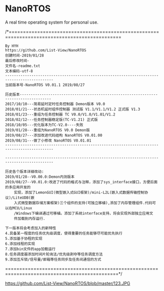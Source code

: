 # NanoRTOS
A real time operating system for personal use.

/*==============================================================================================
	
	By HYH
	https://github.com/List-View/NanoRTOS
	创建时间-2019/01/28
	最后修改时间-
	文件名-readme.txt
	文本编码-utf-8
	--------------------------------------------------------------------------------------------
	当前版本号-NanoRTOS V0.01.1 2019/08/27
	
	历史版本------------------------------------------------------------------------------------
	2017/10/10---简易延时定时任务控制器 Demon版本 V0.0
	2018/01/21---状态机延时组件控制器 测试版 V1.1/V1.1/V1.2 正式版 V1.3
	2018/01/23---重组为任务控制器 TC V0.0/V1.0/V1.01/V1.2
	2018/02/12---任务控制器稳定版(TC-V1.21) 正式版
	2018/10/05---优化版本为TC-V2.0----失败
	2019/01/28---重组为NanoRTOS V0.0 Demon版
	2019/08/27---添加改进代码结构 NanoRTOS V0.01.00
	2019/08/31---做了小修改 NanoRTOS V0.01.01
	--------------------------------------------------------------------------------------------
	
	--------------------------------------------------------------------------------------------
	
	历史各个版本详细改动:
	2019/01/28--V0.00.0:Demon内测版本
	2019/08/27--V0.01.0:改进了代码的格式与注释，添加了sys_interface接口，方便后面的多应用开发的
		实现，添加了LemonGUI(微型嵌入式GUI框架)/mini-L2L(嵌入式数据传输控制协议)/LiteUDB(嵌
		入式微型数据存储方案框架)三个组件的支持(可独立移植),添加了内存管理组件.代码可以在MCU/Linux
		/Windows下编译通过可移植。添加了系统interface支持，将会实现外部独立应用文
		件加载到内存运行.
	
	下一版本将会考虑加入的新特性
	4.具备某一程度的任务优先级调度，使得重要的任务能够尽可能优先执行
	5.添加基于协程的实现
	6.添加线程的实现
	7.添加bin文件的app加载运行
	8.任务调度器添加时间片轮询法/优先级剥夺等任务调度方法
	9.添加互斥锁/信号量/邮箱等任务同步及任务间通信的方式
	
==============================================================================================*/
	
	
https://github.com/List-View/NanoRTOS/blob/master/123.JPG

